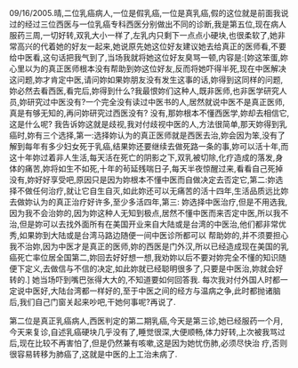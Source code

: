 09/16/2005.晴,二位乳癌病人,一位是假乳癌,一位是真乳癌,假的这位就是前面我说过的经过三位西医与一位乳癌专科西医分别做出不同的诊断,我是第五位,现在病人服药三周,一切好转,双乳大小一样了,左乳内只剩下一点点小硬块,也很柔软了,她非常高兴的代着她的好友一起来,她说原先她这位好友建议她去给真正的医师看,不要给中医看,这句话把我气到了,当场我就将她这位好友臭骂一顿,内容是:[妳这笨蛋,妳心里以为的真正医师根本没有帮助到妳这位好友,反而将她吓得半死,现在中医解决这问题,妳才肯定中医,请问妳如果妳朋友没有发生这事的话,妳得到这同样的问题,妳必然去看西医,看完后,妳得到什么?我最恨妳们这种人,既非医师,也非医学研究人员,妳研究过中医没有?一个完全没有读过中医书的人,居然就说中医不是真正医师,真是有够无知的,再问妳研究过西医没有? 没有,那妳根本不懂西医学,妳却去相信它,这是什么呢? 我告诉妳这就是歧视,我对付歧视中医的人,方法很简单,那天妳得到乳癌时,妳有三个选择,第一:选择妳认为的真正医师就是西医去治,妳会因为笨,没有了解到每年有多少妇女死于乳癌,结果妳还要继续去做死路一条的事,妳可以活十年,而这十年妳过着非人生活,每天活在死亡的阴影之下,双乳被切除,化疗造成的落发,身体的痛苦,妳将如生不如死,十年的茍延残喘日子,每天半夜惊醒过来,看看自己死掉没有,妳好好享受吧,原因只是因为妳根本不懂中医而自做决定去否定它,第二:妳选择不做任何治疗,就让它自生自灭,如此妳还可以无痛苦的活十四年,生活品质远比妳去做妳认为的真正治疗好许多,至少多活四年,第三: 妳选择中医治疗,但是不用选我,因为我不会治妳的,因为妳这种人无知到极点,居然不懂中医而来否定中医,所以我不治,但是妳可以去找外面所有在美国开业来自大陆或是台湾的中医治,他们都非常优秀,如果妳到大陆或是台湾马路边随便一间中医诊所都可以 帮助妳的,并不须要担心我不治妳,因为中医才是真正的医师,妳的西医是门外汉,所以已经造成现在美国的乳癌死亡率位居全国第二,妳回去好好想一想,我劝妳以后不要对妳完全不懂的知识随便下定义,去做信与不信的决定,如此妳就已经聪明很多了,只要是中医治,妳就会好 转的.] 她当场吓到嘴巴张得大大的,不知道要如何回答我. 每次我对付外国人时都一定说中医好,大陆台湾都一样好的,至于中医之间的经方与温病之争,此时都抛诸脑后,我们自己门窗关起来吵吧,干她何事呢?再说了.

第二位是真正乳癌病人,西医判定的第二期乳癌,今天是第三诊,她已经服药一个月,今天来复诊,自述乳癌硬块几乎没有了,睡觉很深,大便顺畅,体力好转,上次被我骂过后,现在比较不再害怕了,但是仍然兼有咳嗽,这是因为她忧伤肺,必须尽快治 疗,否则很容易转移为肺癌了,这就是中医的上工治未病了.
